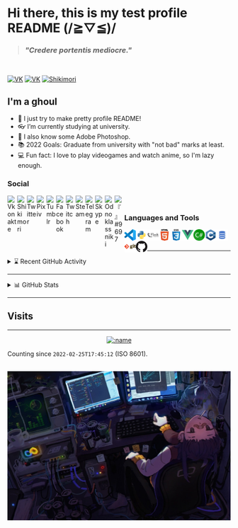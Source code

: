 # Hi there, this is my test profile README (/≧▽≦)/

> ### _"Credere portentis mediocre."_

<br>

[![VK](https://img.shields.io/badge/VK-link-0077FF?style=for-the-badge&logo=vk&logoColor=9cf)][vk]
[![VK](https://img.shields.io/badge/Telegram-link-%2326A5E4?style=for-the-badge&logo=telegram)][telegram]
[![Shikimori](<https://img.shields.io/badge/(%EF%BE%89%E2%97%95%E3%83%AE%E2%97%95)%EF%BE%89*:%EF%BD%A5%EF%BE%9F%E2%9C%A7-%E3%81%8A%E3%81%8B%E3%81%88%E3%82%8A%E3%81%AA%E3%81%95%E3%81%84-ff69b4?style=for-the-badge&logo=shikimori&logoColor=white>)](https://shikimori.one/)

## I'm a ghoul

- 💚 I just try to make pretty profile README!
- 👓 I’m currently studying at university.
- 💼 I also know some Adobe Photoshop.
- 📚 2022 Goals: Graduate from university with "not bad" marks at least.
- 💻 Fun fact: I love to play videogames and watch anime, so I'm lazy enough.

### Social

[<img align="left" title="Vkonakte" width="22px" src="https://cdn.jsdelivr.net/npm/simple-icons@v3/icons/vk.svg"/>][vk]
[<img align="left" title="Shikimori" width="22px" src="https://cdn.jsdelivr.net/npm/simple-icons@v3/icons/shikimori.svg"/>][shikimori]
[<img align="left" title="Twitter" width="22px" src="https://cdn.jsdelivr.net/npm/simple-icons@v3/icons/twitter.svg"/>][twitter]
[<img align="left" title="Pixiv" width="22px" src="https://cdn.jsdelivr.net/npm/simple-icons@v3/icons/pixiv.svg"/>][pixiv]
[<img align="left" title="Tumblr" width="22px" src="https://cdn.jsdelivr.net/npm/simple-icons@v3/icons/tumblr.svg"/>][tumblr]
[<img align="left" title="Facebook" width="22px" src="https://cdn.jsdelivr.net/npm/simple-icons@v3/icons/facebook.svg"/>][facebook]
[<img align="left" title="Twitch" width="22px" src="https://cdn.jsdelivr.net/npm/simple-icons@v3/icons/twitch.svg"/>][twitch]
[<img align="left" title="Steam" width="22px" src="https://cdn.jsdelivr.net/npm/simple-icons@v3/icons/steam.svg"/>][steam]
[<img align="left" title="Telegram" width="22px" src="https://cdn.jsdelivr.net/npm/simple-icons@v3/icons/telegram.svg"/>][telegram]
[<img align="left" title="Skype" width="22px" src="https://cdn.jsdelivr.net/npm/simple-icons@v3/icons/skype.svg"/>][skype]
[<img align="left" title="Odnoklassniki" width="22px" src="https://cdn.jsdelivr.net/npm/simple-icons@v3/icons/odnoklassniki.svg"/>][ok]
<img align="left" title="『 』#9697" width="22px" src="https://cdn.jsdelivr.net/npm/simple-icons@v3/icons/discord.svg"/>

<br>

### Languages and Tools

<img align="left" title="Visual Studio Code" width="26px" src="https://raw.githubusercontent.com/github/explore/80688e429a7d4ef2fca1e82350fe8e3517d3494d/topics/visual-studio-code/visual-studio-code.png"/>
<img align="left" title="Python" width="26px" src="https://raw.githubusercontent.com/github/explore/80688e429a7d4ef2fca1e82350fe8e3517d3494d/topics/python/python.png"/>
<img align="left" title="Flask" width="26px" src="https://raw.githubusercontent.com/github/explore/80688e429a7d4ef2fca1e82350fe8e3517d3494d/topics/flask/flask.png"/>
<img align="left" title="HTML" width="26px" src="https://raw.githubusercontent.com/github/explore/80688e429a7d4ef2fca1e82350fe8e3517d3494d/topics/html/html.png"/>
<img align="left" title="CSS" width="26px" src="https://raw.githubusercontent.com/github/explore/80688e429a7d4ef2fca1e82350fe8e3517d3494d/topics/css/css.png"/>
<img align="left" title="Vue" width="26px" src="https://raw.githubusercontent.com/github/explore/80688e429a7d4ef2fca1e82350fe8e3517d3494d/topics/vue/vue.png"/>
<img align="left" title="C#" width="26px" src="https://raw.githubusercontent.com/github/explore/80688e429a7d4ef2fca1e82350fe8e3517d3494d/topics/csharp/csharp.png"/>
<img align="left" title="C++" width="26px" src="https://raw.githubusercontent.com/github/explore/80688e429a7d4ef2fca1e82350fe8e3517d3494d/topics/cpp/cpp.png"/>
<img align="left" title="SQL" width="26px" src="https://raw.githubusercontent.com/github/explore/80688e429a7d4ef2fca1e82350fe8e3517d3494d/topics/sql/sql.png"/>
<img align="left" title="Git" width="26px" src="https://raw.githubusercontent.com/github/explore/80688e429a7d4ef2fca1e82350fe8e3517d3494d/topics/git/git.png"/>
<img align="left" title="GitHub" width="26px" src="https://raw.githubusercontent.com/github/explore/78df643247d429f6cc873026c0622819ad797942/topics/github/github.png"/>

<br>
<br>

---

<details>
    <summary>⌛ Recent GitHub Activity</summary>

<!--START_SECTION:activity-->

1. ❗️ Closed issue [#2](https://github.com/wtrghux/wtrghux/issues/2) in [wtrghux/wtrghux](https://github.com/wtrghux/wtrghux)
2. 🗣 Commented on [#2](https://github.com/wtrghux/wtrghux/issues/2) in [wtrghux/wtrghux](https://github.com/wtrghux/wtrghux)
3. 🗣 Commented on [#2](https://github.com/wtrghux/wtrghux/issues/2) in [wtrghux/wtrghux](https://github.com/wtrghux/wtrghux)
4. 🗣 Commented on [#2](https://github.com/wtrghux/wtrghux/issues/2) in [wtrghux/wtrghux](https://github.com/wtrghux/wtrghux)
5. ❗️ Opened issue [#2](https://github.com/wtrghux/wtrghux/issues/2) in [wtrghux/wtrghux](https://github.com/wtrghux/wtrghux)
<!--END_SECTION:activity-->

</details>

---

<details>
    <summary>📊 GitHub Stats</summary>

<img align="middle" alt="KameXia's GitHub Stats" src="https://github-readme-stats.vercel.app/api?username=wtrghux&show_icons=true&hide_border=true&theme=cobalt" />

</details>

---

## Visits

---

<p align="center">
    <a href="https://count.getloli.com/">
        <img src="https://count.getloli.com/get/@f1d8a298f5910503cc5098dc992a85e7?theme=gelbooru" alt=":name" />
    </a>
</p>

Counting since `2022-02-25T17:45:12` (ISO 8601).

<br>

<img align="middle" title="Nice image" src="media/image.jpg"/>

[vk]: https://vk.com/kamexia
[shikimori]: https://shikimori.one/KameXia
[twitter]: https://twitter.com/wtrghux
[pixiv]: https://www.pixiv.net/en/users/21408682
[tumblr]: http://kamexia.tumblr.com/
[facebook]: https://www.facebook.com/wtrghux/
[twitch]: https://www.twitch.tv/constantine_wtrghux
[steam]: https://steamcommunity.com/id/KameXia/
[telegram]: https://t.me/KameXia
[skype]: https://join.skype.com/invite/HaUDCGZyksVG
[ok]: https://ok.ru/profile/588875756555
